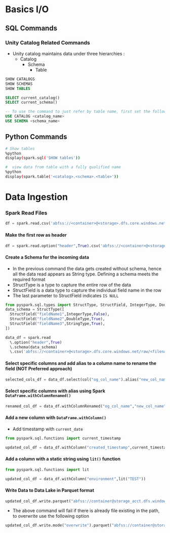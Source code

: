 # Basics I/O
## SQL Commands 
### Unity Catalog Related Commands
- Unity catalog maintains data under three hierarchies :
  - Catalog
    - Schema
      - Table
        

```SQL
SHOW CATALOGS
SHOW SCHEMAS
SHOW TABLES

SELECT current_catalog()
SELECT current_schema()

-- To use the command to just refer by table name, first set the following to environments
USE CATALOG <catalog_name>
USE SCHEMA <schema_name>

```

## Python Commands
```bash
# Show tables
%python
display(spark.sql('SHOW tables'))

#  view data from table with a fully qualified name
%python
display(spark.table('<catalog>.<schema>.<table>'))
```

# Data Ingestion
### Spark Read Files
```python
df = spark.read.csv('abfss://<container>@<storage>.dfs.core.windows.net/raw/<filename.csv>')

```
#### Make the first row as header
```python
df = spark.read.option("header",True).csv('abfss://<container>@<storage>.dfs.core.windows.net/raw/<filename.csv>')
```

#### Create a Schema for the incoming data
- In the previous command the data gets created without schema, hence all the data read appears as String type. Defining a schema meets the required format
- StructType is a type to capture the entire row of the data
- StructField is a data type to capture the individual field name in the row
- The last parameter to StructField indicates `IS NULL`
  
```python
from pyspark.sql.types import StructType, StructField, IntegerType, DoubleType, StringType
data_schema = StructType([
  StructField("fieldName1",IntegerType,False),
  StructField("fieldName2",DoubleType,True),
  StructField("fieldName3",StringType,True),
])

data_df = spark.read
  \.option("header",True)
  \.schema(data_schema)
  \.csv('abfss://<container>@<storage>.dfs.core.windows.net/raw/<filename.csv>')

```

#### Select specific columns and add alias to a column name to rename the field (NOT Preferred approach)
```python
selected_cols_df = data_df.select(col("og_col_name").alias("new_col_name"))
```

#### Select specific columns with alias using Spark `DataFrame.withColumnRenamed()`
```python
renamed_col_df = data_df.withColumnRenamed("og_col_name","new_col_name")
```

#### Add a new column with `DataFrame.withColumn()`

- Add timestamp with `current_date`
  
```python
from pyspark.sql.functions import current_timestamp

updated_col_df = data_df.withColumn("created_timestamp",current_timestamp())
```

#### Add a column with a static string using `lit()` function

```python
from pyspark.sql.functions import lit

updated_col_df = data_df.withColumn("environment",lit("TEST"))
```

#### Write Data to Data Lake in Parquet format

```python
updated_col_df.write.parquet("abfss://container@storage_acct.dfs.windows.core.net/file_path")
```

- The above command will fail if there is already file existing in the path, to overwrite use the following option
  
```python
updated_col_df.write.mode("overwrite").parquet("abfss://container@storage_acct.dfs.windows.core.net/file_path")
```

